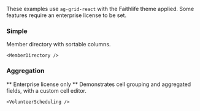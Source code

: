 These examples use `ag-grid-react` with the Faithlife theme applied. Some features require an enterprise license to be set.

### Simple
Member directory with sortable columns.
```react
<MemberDirectory />
```

### Aggregation

** Enterprise license only **
Demonstrates cell grouping and aggregated fields, with a custom cell editor.

```react
<VolunteerScheduling />
```
